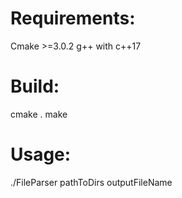 # Requirements:
  Cmake >=3.0.2
  g++ with c++17
# Build:
  cmake .
  make
# Usage:
./FileParser pathToDirs outputFileName 

